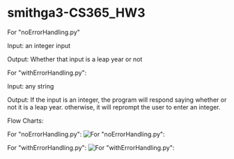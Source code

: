# smithga3-CS365_HW3

For "noErrorHandling.py" 

Input: an integer input

Output: Whether that input is a leap year or not

For "withErrorHandling.py":

Input: any string

Output: If the input is an integer, the program will respond saying whether or not it is a leap year.
        otherwise, it will reprompt the user to enter an integer.
        
Flow Charts:

For "noErrorHandling.py":
![For "noErrorHandling.py":](https://docs.google.com/drawings/d/e/2PACX-1vTkN5ipdn_EOK6ZRDJ_bipZqKs31DZi6J7yCvTnT5hYrAvSYitqMeTHV_uPMeNzDuq3c_8yqmXobHFR/pub?w=960&amp)

For "withErrorHandling.py":
![For "withErrorHandling.py":](https://docs.google.com/drawings/d/e/2PACX-1vTLlrtqpSEoPE9SpScxyrvmpQEuUY_salT89VAOkyFKxObBGB7EFLaPMWVxuEflO7JqKn8zrijvWhcW/pub?w=960&h=720)

